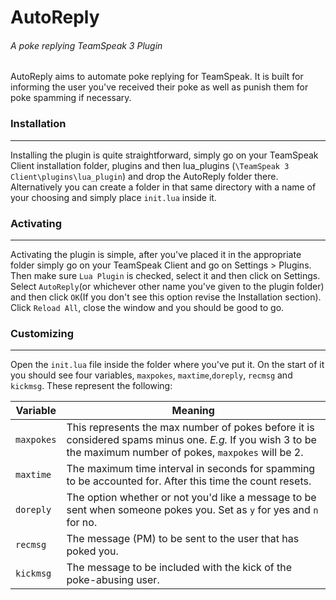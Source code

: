 # AutoReply
######  A poke replying TeamSpeak 3 Plugin
AutoReply aims to automate poke replying for TeamSpeak. It is built for informing the user you've received their poke as well as punish them for poke spamming if necessary.
### Installation
---------------
Installing the plugin is quite straightforward, simply go on your TeamSpeak Client installation folder, plugins and then lua_plugins (`\TeamSpeak 3 Client\plugins\lua_plugin`) and drop the AutoReply folder there. Alternatively you can create a folder in that same directory with a name of your choosing and simply place `init.lua` inside it.
### Activating
-------------
Activating the plugin is simple, after you've placed it in the appropriate folder simply go on your TeamSpeak Client and go on Settings > Plugins. Then make sure `Lua Plugin` is checked, select it and then click on Settings. Select `AutoReply`(or whichever other name you've given to the plugin folder) and then click `OK`(If you don't see this option revise the Installation section). Click `Reload All`, close the window and you should be good to go.
### Customizing
--------------
Open the `init.lua` file inside the folder where you've put it. On the start of it you should see four variables, `maxpokes`, `maxtime`,`doreply`, `recmsg` and `kickmsg`. These represent the following:

| Variable      | Meaning |
| ------------- | ------------- |
| `maxpokes`    | This represents the max number of pokes before it is considered spams minus one. *E.g.* If you wish 3 to be the maximum number of pokes, `maxpokes` will be 2.
| `maxtime`     | The maximum time interval in seconds for spamming to be accounted for. After this time the count resets.
|`doreply`      |The option whether or not you'd like a message to be sent when someone pokes you. Set as `y` for yes and `n` for no.
|`recmsg`       |The message (PM) to be sent to the user that has poked you.                                                                                                     |
|`kickmsg`      |The message to be included with the kick of the poke-abusing user.                                                                                              |
